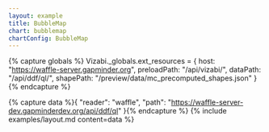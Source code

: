 ```yaml
---
layout: example
title: BubbleMap
chart: bubblemap
chartConfig: BubbleMap
---
```


{% capture globals %}
Vizabi._globals.ext_resources = {
  host: "https://waffle-server.gapminder.org",
  preloadPath: "/api/vizabi/",
  dataPath: "/api/ddf/ql/",
  shapePath: "/preview/data/mc_precomputed_shapes.json"
}
{% endcapture %}

{% capture data %}{
  "reader": "waffle",
  "path": "https://waffle-server-dev.gapminderdev.org/api/ddf/ql"
}{% endcapture %}
{% include examples/layout.md content=data %}